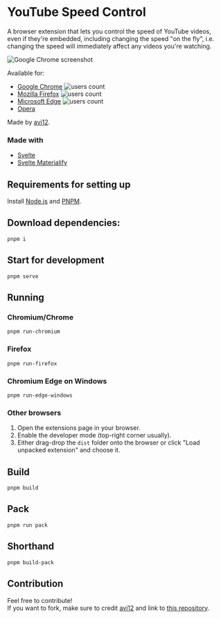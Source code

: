 # YouTube Speed Control

A browser extension that lets you control the speed of YouTube videos, even if they're embedded, including changing the
speed "on the fly", i.e. changing the speed will immediately affect any videos you're watching.

![Google Chrome screenshot](https://user-images.githubusercontent.com/6422804/139532837-0768aa04-a64c-4a1b-85c1-2f9ea42bfa5a.png)

Available for:

* [Google Chrome](https://chrome.google.com/webstore/detail/dmpbgbehgckaijcpmodinibhkdgbifif) ![users count](https://img.shields.io/chrome-web-store/users/dmpbgbehgckaijcpmodinibhkdgbifif?color=white&label=users&style=flat-square)
* [Mozilla Firefox](https://addons.mozilla.org/addon/youtube-speed-control-1) ![users count](https://img.shields.io/amo/users/youtube-speed-control-1?color=white&label=users&style=flat-square)
* [Microsoft Edge](https://microsoftedge.microsoft.com/addons/detail/ipajmlopcjnobogfakhlggainepilahm) ![users count](https://img.shields.io/badge/dynamic/json?label=users&query=activeInstallCount&style=flat-square&color=white&url=https://microsoftedge.microsoft.com/addons/getproductdetailsbycrxid/ipajmlopcjnobogfakhlggainepilahm)
* [Opera](https://addons.opera.com/en/extensions/details/youtube-speed-control)

Made by [avi12](https://avi12.com).

### Made with

* [Svelte](https://svelte.dev)
* [Svelte Materialify](https://svelte-materialify.vercel.app/)

## Requirements for setting up

Install [Node.js](https://nodejs.org) and [PNPM](https://pnpm.js.org/installation).

## Download dependencies:

```shell
pnpm i
```

## Start for development

```shell
pnpm serve
````

## Running

### Chromium/Chrome

```shell script
pnpm run-chromium
```

### Firefox

```shell script
pnpm run-firefox
```

### Chromium Edge on Windows

```shell
pnpm run-edge-windows
```

### Other browsers

1. Open the extensions page in your browser.
1. Enable the developer mode (top-right corner usually).
1. Either drag-drop the `dist` folder onto the browser or click "Load unpacked extension" and choose it.

## Build

```shell
pnpm build
```

## Pack

```shell
pnpm run pack
```

## Shorthand

```shell
pnpm build-pack
```

## Contribution

Feel free to contribute!  
If you want to fork, make sure to credit [avi12](https://avi12.com) and link
to [this repository](https://github.com/avi12/youtube-speed-control).
